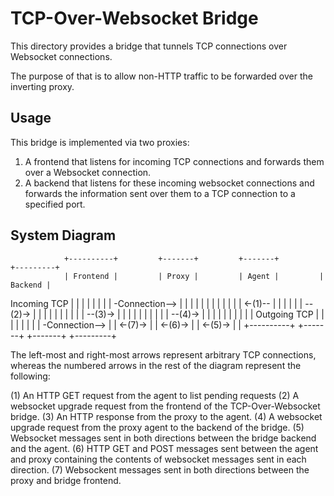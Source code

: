 # TCP-Over-Websocket Bridge

This directory provides a bridge that tunnels TCP connections over Websocket connections.

The purpose of that is to allow non-HTTP traffic to be forwarded over the inverting proxy.

## Usage

This bridge is implemented via two proxies:

1. A frontend that listens for incoming TCP connections and forwards them over a
   Websocket connection.
2. A backend that listens for these incoming websocket connections and forwards the
   information sent over them to a TCP connection to a specified port.

## System Diagram

                +----------+         +-------+         +-------+         +---------+
                | Frontend |         | Proxy |         | Agent |         | Backend |
  Incoming TCP  |          |         |       |         |       |         |         |
 -Connection--> |          |         |       |         |       |         |         |
                |          |         |       | <-(1)-- |       |         |         |
                |          | --(2)-> |       |         |       |         |         |
                |          |         |       | --(3)-> |       |         |         |
                |          |         |       |         |       | --(4)-> |         |
                |          |         |       |         |       |         |         |  Outgoing TCP
                |          |         |       |         |       |         |         | -Connection-->
                |          | <-(7)-> |       | <-(6)-> |       | <-(5)-> |         |
                +----------+         +-------+         +-------+         +---------+

The left-most and right-most arrows represent arbitrary TCP connections, whereas
the numbered arrows in the rest of the diagram represent the following:

(1) An HTTP GET request from the agent to list pending requests
(2) A websocket upgrade request from the frontend of the TCP-Over-Websocket bridge.
(3) An HTTP response from the proxy to the agent.
(4) A websocket upgrade request from the proxy agent to the backend of the bridge.
(5) Websocket messages sent in both directions between the bridge backend and the agent.
(6) HTTP GET and POST messages sent between the agent and proxy containing the contents
    of websocket messages sent in each direction.
(7) Websockent messages sent in both directions between the proxy and bridge frontend.
